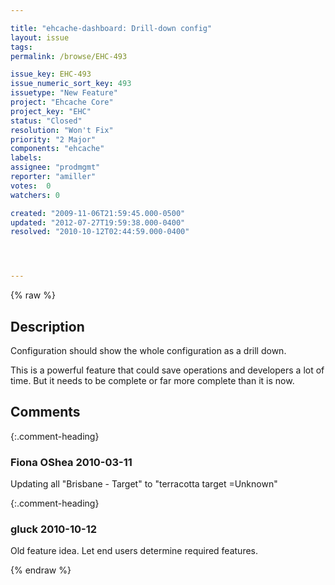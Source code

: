 ```yaml
---

title: "ehcache-dashboard: Drill-down config"
layout: issue
tags: 
permalink: /browse/EHC-493

issue_key: EHC-493
issue_numeric_sort_key: 493
issuetype: "New Feature"
project: "Ehcache Core"
project_key: "EHC"
status: "Closed"
resolution: "Won't Fix"
priority: "2 Major"
components: "ehcache"
labels: 
assignee: "prodmgmt"
reporter: "amiller"
votes:  0
watchers: 0

created: "2009-11-06T21:59:45.000-0500"
updated: "2012-07-27T19:59:38.000-0400"
resolved: "2010-10-12T02:44:59.000-0400"




---
```


{% raw %}

## Description

<div markdown="1" class="description">

Configuration should show the whole configuration as a drill down.

This is a powerful feature that could save operations and developers a lot of time. But it needs to be complete or far more complete than it is now.

</div>

## Comments


{:.comment-heading}
### **Fiona OShea** <span class="date">2010-03-11</span>

<div markdown="1" class="comment">

 Updating all "Brisbane - Target" to "terracotta target =Unknown"

</div>


{:.comment-heading}
### **gluck** <span class="date">2010-10-12</span>

<div markdown="1" class="comment">

Old feature idea. Let end users determine required features.

</div>



{% endraw %}

